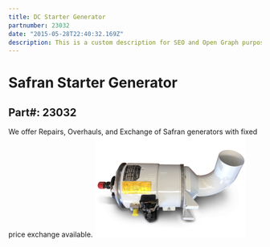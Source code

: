 ```yaml
---
title: DC Starter Generator
partnumber: 23032
date: "2015-05-28T22:40:32.169Z"
description: This is a custom description for SEO and Open Graph purposes, rather than the default generated excerpt. Simply add a description field to the frontmatter.
---
```



# Safran Starter Generator
## Part#: 23032


We offer Repairs, Overhauls, and Exchange of Safran generators with fixed price exchange available.
![DC Starter Generator](./DC-Starter.png)